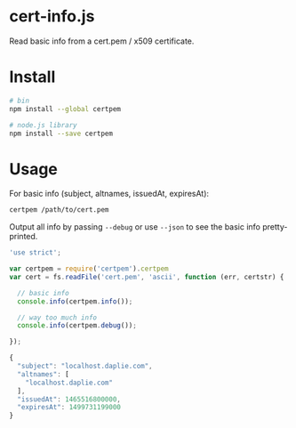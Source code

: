 cert-info.js
============

Read basic info from a cert.pem / x509 certificate.

Install
=======

```bash
# bin
npm install --global certpem

# node.js library
npm install --save certpem
```

Usage
=====

For basic info (subject, altnames, issuedAt, expiresAt):

```bash
certpem /path/to/cert.pem
```

Output all info by passing `--debug` or use `--json` to see the basic info pretty-printed.

```javascript
'use strict';

var certpem = require('certpem').certpem
var cert = fs.readFile('cert.pem', 'ascii', function (err, certstr) {

  // basic info
  console.info(certpem.info());

  // way too much info
  console.info(certpem.debug());

});
```

```javascript
{
  "subject": "localhost.daplie.com",
  "altnames": [
    "localhost.daplie.com"
  ],
  "issuedAt": 1465516800000,
  "expiresAt": 1499731199000
}
```
